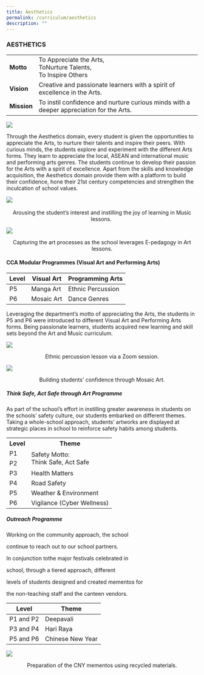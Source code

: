 ```yaml
---
title: Aesthetics
permalink: /curriculum/aesthetics
description: ""
---
```

### AESTHETICS

| | |
| --- | --- |
| **Motto** | To Appreciate the Arts, <br> ToNurture Talents, <br> To Inspire Others |
| **Vision** | Creative and passionate learners with a spirit of excellence in the Arts. |
| **Mission** | To instil confidence and nurture curious minds with a deeper appreciation for the Arts. |

![](/images/1%20(9).jpg)
 
Through the Aesthetics domain, every student is given the opportunities to appreciate the Arts, to nurture their talents and inspire their peers. With curious minds, the students explore and experiment with the different Arts forms. They learn to appreciate the local, ASEAN and international music and performing arts genres. The students continue to develop their passion for the Arts with a spirit of excellence. Apart from the skills and knowledge acquisition, the Aesthetics domain provide them with a platform to build their confidence, hone their 21st century competencies and strengthen the inculcation of school values.

![](/images/2%20(10).jpg)           

<p align="center">Arousing the student’s interest and instilling the joy of learning in Music lessons. </p>
  
![](/images/3%20(7).jpg)

<p align="center">Capturing the art processes as the school leverages E-pedagogy in Art lessons. </p>

#### CCA Modular Programmes (Visual Art and Performing Arts)

| Level |  Visual Art |  Programming Arts |
| --- | --- | --- |
| P5 | Manga Art |  Ethnic Percussion |
| P6 | Mosaic Art |  Dance Genres |

Leveraging the department’s motto of appreciating the Arts, the students in P5 and P6 were introduced to different Visual Art and Performing Arts forms. Being passionate learners, students acquired new learning and skill sets beyond the Art and Music curriculum.  
  
![](/images/4%20(7).jpg)

<p align="center">Ethnic percussion lesson via a Zoom session.</p>

![](/images/5%20(6).jpg)

<p align="center">Building students’ confidence through Mosaic Art.</p>

##### _Think Safe, Act Safe through Art_ Programme

As part of the school’s effort in instilling greater awareness in students on the schools’ safety culture, our students embarked on different themes. Taking a whole-school approach, students’ artworks are displayed at strategic places in school to reinforce safety habits among students.   

<table>
	<tr>
		<th>
			Level
		</th>
		<th>
			Theme
		</th>
		</tr>
		<tr>
			<td>
				P1
		</td>
		<td rowspan="2">
			Safety Motto: <br>Think Safe, Act Safe
		</td>
	</tr>
	<tr>
		<td>
				P2 
		</td>
	</tr>
	<tr>
		<td>
			P3
		</td>
		<td>
			Health Matters
		</td>
	</tr>
	<tr>
		<td>
			P4 
		</td>
		<td>
			Road Safety
		</td>
	</tr>
	<tr>
		<td>
			P5
		</td>
		<td>
			Weather & Environment 
		</td>
	</tr>
	<tr> 
		<td>
			P6
		</td>
		<td>
			Vigilance (Cyber Wellness)
		</td>
	</tr>
</table>
	

##### _Outreach Programme_

Working on the community approach, the school

continue to reach out to our school partners.

In conjunction tothe major festivals celebrated in

school, through a tiered approach, different

levels of students designed and created mementos for

the non-teaching staff and the canteen vendors.  

| Level | Theme |
| --- | --- |
| P1 and P2 | Deepavali | 
| P3 and P4 | Hari Raya |
| P5 and P6 | Chinese New Year |
  
![](/images/6%20(6).jpg)

<p align="center">Preparation of the CNY mementos using recycled materials.</p>